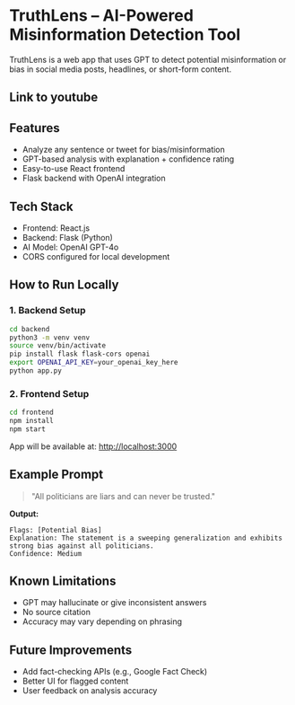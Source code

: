 # TruthLens – AI-Powered Misinformation Detection Tool

TruthLens is a web app that uses GPT to detect potential misinformation or bias in social media posts, headlines, or short-form content.


## Link to youtube


## Features

- Analyze any sentence or tweet for bias/misinformation
- GPT-based analysis with explanation + confidence rating
- Easy-to-use React frontend
- Flask backend with OpenAI integration

## Tech Stack

- Frontend: React.js
- Backend: Flask (Python)
- AI Model: OpenAI GPT-4o
- CORS configured for local development

## How to Run Locally

### 1. Backend Setup

```bash
cd backend
python3 -m venv venv
source venv/bin/activate
pip install flask flask-cors openai
export OPENAI_API_KEY=your_openai_key_here
python app.py
```

### 2. Frontend Setup

```bash
cd frontend
npm install
npm start
```

App will be available at: [http://localhost:3000](http://localhost:3000)

## Example Prompt

> "All politicians are liars and can never be trusted."

**Output:**

```
Flags: [Potential Bias]
Explanation: The statement is a sweeping generalization and exhibits strong bias against all politicians.
Confidence: Medium
```

## Known Limitations

- GPT may hallucinate or give inconsistent answers
- No source citation
- Accuracy may vary depending on phrasing

## Future Improvements

- Add fact-checking APIs (e.g., Google Fact Check)
- Better UI for flagged content
- User feedback on analysis accuracy
